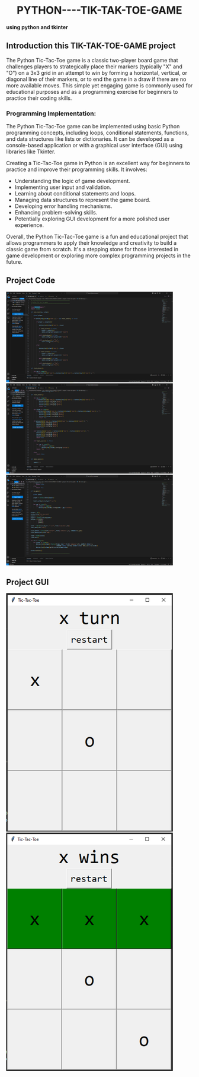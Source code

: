  
<CENTER><h1> PYTHON----TIK-TAK-TOE-GAME</h1></CENTER>
<h4>using python and tkinter </h4>

<h2>Introduction this TIK-TAK-TOE-GAME project</h2>
The Python Tic-Tac-Toe game is a classic two-player board game that challenges players to strategically place their markers (typically "X" and "O") on a 3x3 grid in an attempt to win by forming a horizontal, vertical, or diagonal line of their markers, or to end the game in a draw if there are no more available moves. This simple yet engaging game is commonly used for educational purposes and as a programming exercise for beginners to practice their coding skills.

<h3>Programming Implementation:</h3>

The Python Tic-Tac-Toe game can be implemented using basic Python programming concepts, including loops, conditional statements, functions, and data structures like lists or dictionaries. It can be developed as a console-based application or with a graphical user interface (GUI) using libraries like Tkinter.

Creating a Tic-Tac-Toe game in Python is an excellent way for beginners to practice and improve their programming skills. It involves:
<ul>
<li>Understanding the logic of game development.</li>
<li>Implementing user input and validation.</li>
<li>Learning about conditional statements and loops.</li>
<li>Managing data structures to represent the game board.</li>
<li>Developing error handling mechanisms.</li>
<li>Enhancing problem-solving skills.</li>
<li>Potentially exploring GUI development for a more polished user experience.</li>
  </ul>
Overall, the Python Tic-Tac-Toe game is a fun and educational project that allows programmers to apply their knowledge and creativity to build a classic game from scratch. It's a stepping stone for those interested in game development or exploring more complex programming projects in the future.

<h2>Project Code</h2>
<img src="photo/1.PNG" width="450"/>
<img src="photo/2.PNG" width="450"/>
<img src="photo/3.PNG" width="450"/>
<h2>Project GUI</h2>
<img src="photo/4.PNG" width="450"/>
<img src="photo/5.PNG" width="450"/>
